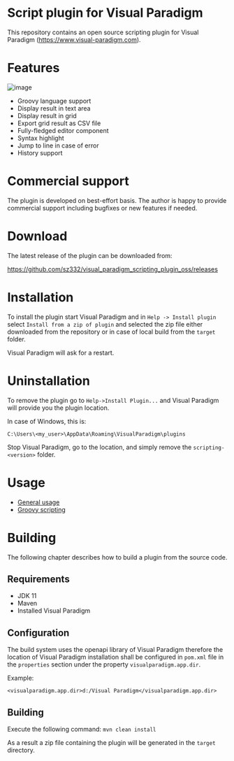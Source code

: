 # Script plugin for Visual Paradigm

This repository contains an open source scripting plugin for Visual Paradigm (https://www.visual-paradigm.com). 

# Features

![image](https://user-images.githubusercontent.com/8182138/146509410-f6ea8cf3-055f-42e8-8e0f-e862e79c187a.png)

* Groovy language support
* Display result in text area
* Display result in grid
* Export grid result as CSV file
* Fully-fledged editor component
* Syntax highlight
* Jump to line in case of error
* History support


# Commercial support

The plugin is developed on best-effort basis. The author is happy to provide commercial support including bugfixes or new features if needed.


# Download

The latest release of the plugin can be downloaded from:

https://github.com/sz332/visual_paradigm_scripting_plugin_oss/releases

# Installation

To install the plugin start Visual Paradigm and in `Help -> Install plugin`
select `Install from a zip of plugin` and selected the zip file either 
downloaded from the repository or in case of local build from the `target` 
folder.

Visual Paradigm will ask for a restart.

# Uninstallation

To remove the plugin go to `Help->Install Plugin...` and Visual Paradigm
will provide you the plugin location.

In case of Windows, this is:

`C:\Users\<my_user>\AppData\Roaming\VisualParadigm\plugins`

Stop Visual Paradigm, go to the location, and simply remove the `scripting-<version>` folder.

# Usage

* [General usage](docs/general.md)
* [Groovy scripting](docs/groovy.md)

# Building

The following chapter describes how to build a plugin from the source code.

## Requirements

* JDK 11
* Maven
* Installed Visual Paradigm

## Configuration

The build system uses the openapi library of Visual Paradigm therefore 
the location of Visual Paradigm  installation shall be configured 
in `pom.xml` file in the `properties` section under the 
property `visualparadigm.app.dir`.

Example:

`<visualparadigm.app.dir>d:/Visual Paradigm</visualparadigm.app.dir>`


## Building

Execute the following command: `mvn clean install`

As a result a zip file containing the plugin will be generated in the `target` directory.

